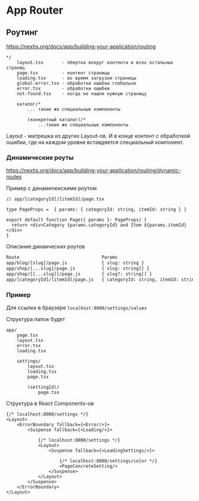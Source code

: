 # App Router

## Роутинг

https://nextjs.org/docs/app/building-your-application/routing

```
*/
    layout.tsx       - обертка вокруг контента и всех остальных страниц
    page.tsx         - контент страницы
    loading.tsx      - во время загрузки страницы
    global-error.tsx - обработки ошибки глобально
    error.tsx        - обработки ошибки
    not-found.tsx    - когда не нашли нужную страницу
    
    каталог/*
        ... такие же специальные компоненты
        
        (конкретный каталог)/*
            ...такие же специальные компоненты
```

Layout - матрешка из других Layout-ов. И в конце контент с обработкой ошибки, где на каждом уровне вставдяется специальный компонент.

### Динамические роуты

https://nextjs.org/docs/app/building-your-application/routing/dynamic-routes

Пример с динамичеискими роутом
```tsx
// app/[categoryId]/[itemId]/page.tsx

type PageProps =  { params: { categoryId: string, itemId: string } }

export default function Page({ params }: PageProps) {
  return <div>Category {params.categoryId} and Item ${params.itemId}</div>
}
```

Описание динаических роутов
```html
Route                               Params  
app/blog/[slug]/page.js             { slug: string }
app/shop/[...slug]/page.js          { slug: string[] }
app/shop/[[...slug]]/page.js	    { slug?: string[] }
app/[categoryId]/[itemId]/page.js   { categoryId: string, itemId: string }
```

### Пример
Для ссылки в браузере ``localhost:8000/settings/values``

Структура папок будет
```
app/
    page.tsx
    layout.tsx
    error.tsx
    loading.tsx
    
    settings/
        layout.tsx
        loading.tsx
        page.tsx
        
        (settingId)/
            page.tsx
```

Структура в React Components-ов
```tsx
{/* localhost:8000/settings */}
<Layout>
    <ErrorBoundary fallback={<Error/>}>
        <Suspense fallback={<Loading/>}>
            
            {/* localhost:8000/settings */}
            <Layout>
                <Suspense fallback={<LoadingSettings/>}>
                    
                    {/* localhost:8000/settings/color */}
                    <PageConcreteSetting/>
                </Suspense>
            </Layout>
        </Suspense>
    </ErrorBoundary>
</Layout>
```